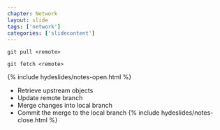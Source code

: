 ```yaml
---
chapter: Network
layout: slide
tags: ['network']
categories: ['slidecontent']
---
```


	git pull <remote>

	git fetch <remote>


{% include hydeslides/notes-open.html %}
* Retrieve upstream objects
* Update remote branch
* Merge changes into local branch
* Commit the merge to the local branch
{% include hydeslides/notes-close.html %}